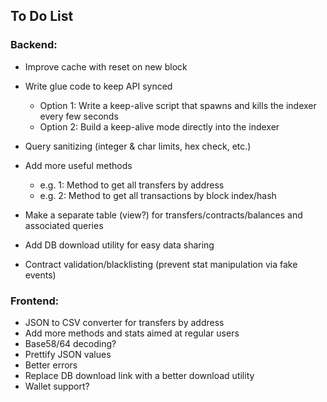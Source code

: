 ## To Do List

### Backend:

* Improve cache with reset on new block
* Write glue code to keep API synced
	- Option 1: Write a keep-alive script that spawns and kills the indexer every few seconds
	- Option 2: Build a keep-alive mode directly into the indexer
* Query sanitizing (integer & char limits, hex check, etc.)
* Add more useful methods
	- e.g. 1: Method to get all transfers by address
	- e.g. 2: Method to get all transactions by block index/hash

* Make a separate table (view?) for transfers/contracts/balances and associated queries
* Add DB download utility for easy data sharing
* Contract validation/blacklisting (prevent stat manipulation via fake events)

### Frontend:

* JSON to CSV converter for transfers by address
* Add more methods and stats aimed at regular users
* Base58/64 decoding?
* Prettify JSON values
* Better errors
* Replace DB download link with a better download utility
* Wallet support?
